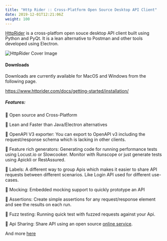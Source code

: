 ```yaml
---
title: "Http Rider :: Cross-Platform Open Source Desktop API Client"
date: 2019-12-01T12:21:06Z
weight: 100
---
```


[HttpRider](https://httprider.com) is a cross-platfom open souce desktop API client built using Python and PyQt. 
It is a lean alternative to Postman and other tools developed using Electron.

![HttpRider Cover Image](/images/httprider-cover-image.png)

#### Downloads

Downloads are currently available for MacOS and Windows from the following page.

https://www.httprider.com/docs/getting-started/installation/

##### Features:

🚀 Open source and Cross-Platform

🚀 Lean and Faster than Java/Electron alternatives

🚀 OpenAPI V3 exporter: You can export to OpenAPI v3 including the request/response schema which is lacking in other clients.

🚀 Feature rich generators: Generating code for running performance tests using Locust.io or Slowcooker. Monitor with Runscope or just generate tests using Apickli or RestAssured. 

🚀 Labels: A different way to group Apis which makes it easier to share API requests between different scenarios. Like Login API used for different use-cases. 

🚀 Mocking: Embedded mocking support to quickly prototype an API

🚀 Assertions: Create simple assertions for any request/response element and see the results on each run.

🚀 Fuzz testing: Running quick test with fuzzed requests against your Api.

🚀 Api Sharing: Share API using an open source [online service](https://www.httprider.com/docs/how-tos/050_sharing_api_exchange/). 


And more [here](https://www.httprider.com/docs/how-tos/)
